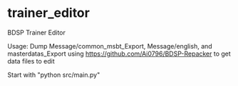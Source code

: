 # trainer_editor
BDSP Trainer Editor

Usage:
Dump Message/common_msbt_Export, Message/english, and masterdatas_Export using  https://github.com/Ai0796/BDSP-Repacker to get data files to edit

Start with "python src/main.py"
